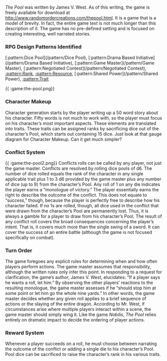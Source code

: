 *The Pool* was written by James V. West. As of this writing, the game is freely available
for download at http://www.randomordercreations.com/thepool.html. It is a game that
is a model of brevity. In fact, the entire game text is not much longer than this
description of it. The game has no pre-defined setting and is focused on creating
interesting, well narrated stories.

### RPG Design Patterns Identified

[:pattern:Dice Pool](/pattern/Dice Pool), [:pattern:Drama Based Initiative](/pattern/Drama Based Initiative), [:pattern:Game Master](/pattern/Game Master), [:pattern:Negotiated Contest](/pattern/Negotiated Contest), [:pattern:Rank](/pattern/Rank), [:pattern:Resource](/pattern/Resource), [:pattern:Shared Power](/pattern/Shared Power), [:pattern:Trait](/pattern/Trait)

{{ :game:the-pool.png}}

### Character Makeup

Character generation starts by the player writing up a 50
word story about his character. Fifty words is not much to
work with, so the player must focus on his character’s most
important aspects. These elements are translated into traits.
These traits can be assigned ranks by sacrificing dice out of
the character’s Pool, which starts out containing 15 dice.
Just look at that gauge diagram for Character Makeup. Can
it get much simpler?

### Conflict System

{{ :game:the-pool2.png}}
Conflicts rolls can be called by any player, not just the game master. Conflicts are
resolved by rolling dice pools of d6. The number of dice rolled equals the rank of the
character in any single applicable trait plus 1 to 3 d6 provided by the game master plus
any number of dice (up to 9) from the character’s Pool. Any roll of 1 on any die
indicates the player earns a “monologue of
victory.” The player essentially earns the
right to describe the outcome of the conflict.
This does not equate to “success,” though,
because the player is perfectly free to describe
how his character failed. If no 1s are rolled,
though, all dice used in the conflict that were
drawn from the character’s Pool are
permanently lost. Thus, it is always a gamble
for a player to draw from his character’s Pool.
The result of any conflict roll covers the
broad consequences concerning the player’s intent. That is, it covers much more than
the single swing of a sword. It can cover the success of an entire battle (although the
game is not focused specifically on combat).

### Turn Order

The game foregoes any explicit rules for determining when and how often players
perform actions. The game master assumes that responsibility, although the written
rules only infer this point. In responding to a request for clarification, the game’s
author, James V. West, elucidates: “If a player says he wants a roll, let him.” By
observing the other players’ reactions to the resulting monologue, the game master
assesses if he “should stop him at some point or let him go the whole nine yards.” In
other words, the game master decides whether any given roll applies to a brief sequence
of actions or the slaying of the entire dragon. According to Mr. West, if circumstances
arise where multiple players interact within a scene, the game master should simply
wing it. Like the game *Nobilis*, *The Pool* relies entirely on dramatic impact to decide
the ordering of player actions.

### Reward System

Whenever a player succeeds on a roll, he must choose between narrating the outcome of
the conflict or adding a single die to his character’s Pool. Pool dice can be sacrificed to
raise the character’s rank in his various traits.



